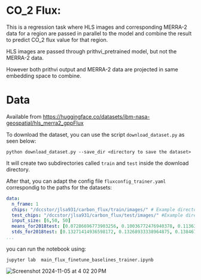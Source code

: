 # CO_2 Flux:

This is a regression task where HLS images and corresponding MERRA-2 data for a region are passed in parallel
to the model and combine the result to predict CO_2 flux value for that region. 

HLS images are passed through prithvi_pretrained model, but not the MERRA-2 data.

However both prithvi output and MERRA-2 data are projected in same embedding space to combine.

# Data 

Available from https://huggingface.co/datasets/ibm-nasa-geospatial/hls_merra2_gppFlux

To download the dataset, you can use the script `download_dataset.py` as seen below:
```
python download_dataset.py --save_dir <directory to save the dataset>
```
It will create two subdirectories called `train` and `test` inside the download directory. 

After that, you can adapt the config file `fluxconfig_trainer.yaml` correspondig to the paths for the datasets:

```yaml
data:
  n_frame: 1
  chips: "/dccstor/jlsa931/carbon_flux/train/images/" # Example directory
  test_chips: "/dccstor/jlsa931/carbon_flux/test/images/" #Example diretory
  input_size: [6,50, 50]
  means_for2018test: [0.07286696773903256, 0.10036772476940378, 0.11363777043869523, 0.2720510638470194, 0.2201167122609674, 0.1484162876040495]
  stds_for2018test: [0.13271414936598172, 0.13268933338964875, 0.1384673725283858, 0.12089142598551804, 0.10977084890500641, 0.0978705241034744]
...

```

you can run the notebook using:

```
jupyter lab  main_flux_finetune_baselines_trainer.ipynb
```

![Screenshot 2024-11-05 at 4 02 20 PM](https://github.com/user-attachments/assets/033a0b1f-328f-430f-9b0f-72f64ba7321c)

